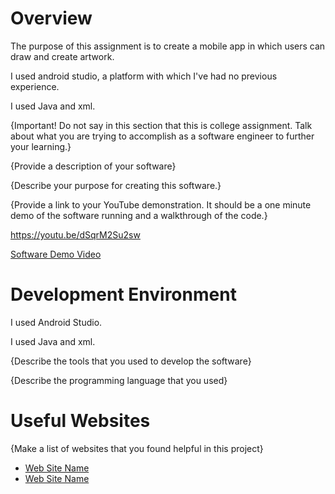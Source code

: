 # Overview

The purpose of this assignment is to create a mobile app in which users can draw and create artwork.

I used android studio, a platform with which I've had no previous experience.

I used Java and xml.

{Important!  Do not say in this section that this is college assignment.  Talk about what you are trying to accomplish as a software engineer to further your learning.}

{Provide a description of your software}

{Describe your purpose for creating this software.}

{Provide a link to your YouTube demonstration.  It should be a one minute demo of the software running and a walkthrough of the code.}

https://youtu.be/dSqrM2Su2sw

[Software Demo Video](http://youtube.link.goes.here)

# Development Environment

I used Android Studio.

I used Java and xml.

{Describe the tools that you used to develop the software}

{Describe the programming language that you used}

# Useful Websites

{Make a list of websites that you found helpful in this project}
* [Web Site Name](http://url.link.goes.here)
* [Web Site Name](http://url.link.goes.here)